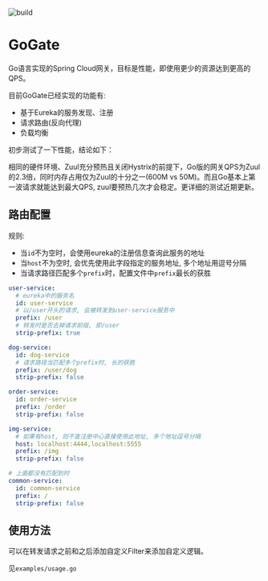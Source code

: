 ![build](https://travis-ci.org/wanghongfei/spring-cloud-gogate.svg?branch=master)

# GoGate

Go语言实现的Spring Cloud网关，目标是性能，即使用更少的资源达到更高的QPS。

目前GoGate已经实现的功能有:

- 基于Eureka的服务发现、注册
- 请求路由(反向代理)
- 负载均衡

初步测试了一下性能，结论如下：

相同的硬件环境、Zuul充分预热且关闭Hystrix的前提下，Go版的网关QPS为Zuul的2.3倍，同时内存占用仅为Zuul的十分之一(600M vs 50M)。而且Go基本上第一波请求就能达到最大QPS, zuul要预热几次才会稳定。更详细的测试近期更新。



## 路由配置

规则:

- 当`id`不为空时，会使用eureka的注册信息查询此服务的地址
- 当`host`不为空时, 会优先使用此字段指定的服务地址, 多个地址用逗号分隔
- 当请求路径匹配多个`prefix`时，配置文件中`prefix`最长的获胜

```yaml
user-service:
  # eureka中的服务名
  id: user-service
  # 以/user开头的请求, 会被转发到user-service服务中
  prefix: /user
  # 转发时是否去掉请求前缀, 即/user
  strip-prefix: true

dog-service:
  id: dog-service
  # 请求路径当匹配多个prefix时, 长的获胜
  prefix: /user/dog
  strip-prefix: false

order-service:
  id: order-service
  prefix: /order
  strip-prefix: false

img-service:
  # 如果有host, 则不查注册中心直接使用此地址, 多个地址逗号分隔
  host: localhost:4444,localhost:5555
  prefix: /img
  strip-prefix: false

# 上面都没有匹配到时
common-service:
  id: common-service
  prefix: /
  strip-prefix: false
```



## 使用方法

可以在转发请求之前和之后添加自定义Filter来添加自定义逻辑。

见`examples/usage.go`